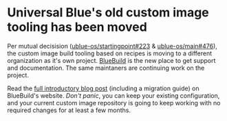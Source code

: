 # Universal Blue's old custom image tooling has been moved

Per mutual decisision ([ublue-os/startingpoint#223](https://github.com/ublue-os/startingpoint/issues/223) & [ublue-os/main#476](https://github.com/ublue-os/main/issues/476)), the custom image build tooling based on recipes is moving to a different organization as it's own project. [BlueBuild](https://blue-build.org/) is the new place to get support and documentation. The same maintaners are continuing work on the project.

Read the [full introductory blog post](https://blue-build.org/blog/introducing-bluebuild/) (including a migration guide) on BlueBuild's website. _Don't panic_, you can keep your existing configuration, and your current custom image repository is going to keep working with no required changes for at least a few months.
